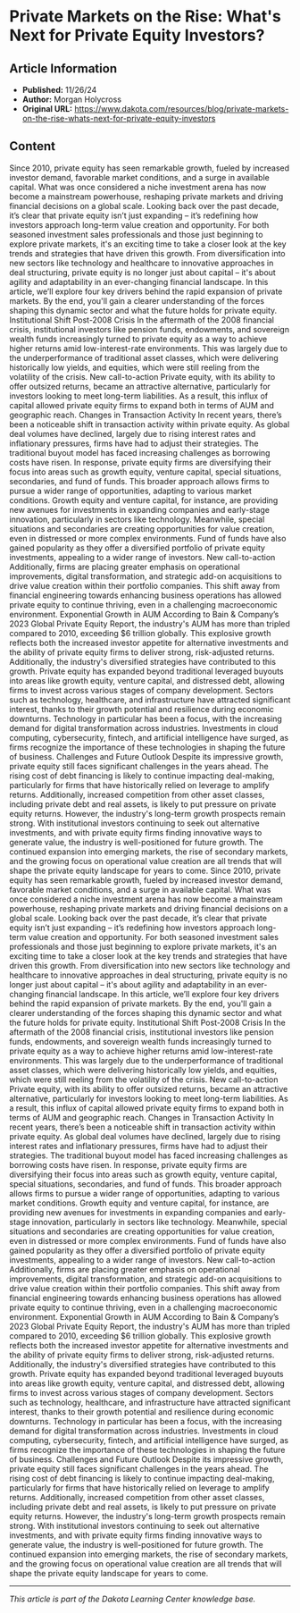 # Private Markets on the Rise: What's Next for Private Equity Investors?

## Article Information
- **Published:** 11/26/24
- **Author:** Morgan Holycross
- **Original URL:** https://www.dakota.com/resources/blog/private-markets-on-the-rise-whats-next-for-private-equity-investors

## Content

Since 2010, private equity has seen remarkable growth, fueled by increased investor demand, favorable market conditions, and a surge in available capital. What was once considered a niche investment arena has now become a mainstream powerhouse, reshaping private markets and driving financial decisions on a global scale. Looking back over the past decade, it’s clear that private equity isn’t just expanding – it’s redefining how investors approach long-term value creation and opportunity. For both seasoned investment sales professionals and those just beginning to explore private markets, it's an exciting time to take a closer look at the key trends and strategies that have driven this growth. From diversification into new sectors like technology and healthcare to innovative approaches in deal structuring, private equity is no longer just about capital – it's about agility and adaptability in an ever-changing financial landscape. In this article, we’ll explore four key drivers behind the rapid expansion of private markets. By the end, you'll gain a clearer understanding of the forces shaping this dynamic sector and what the future holds for private equity. Institutional Shift Post-2008 Crisis In the aftermath of the 2008 financial crisis, institutional investors like pension funds, endowments, and sovereign wealth funds increasingly turned to private equity as a way to achieve higher returns amid low-interest-rate environments. This was largely due to the underperformance of traditional asset classes, which were delivering historically low yields, and equities, which were still reeling from the volatility of the crisis. New call-to-action Private equity, with its ability to offer outsized returns, became an attractive alternative, particularly for investors looking to meet long-term liabilities. As a result, this influx of capital allowed private equity firms to expand both in terms of AUM and geographic reach. Changes in Transaction Activity In recent years, there’s been a noticeable shift in transaction activity within private equity. As global deal volumes have declined, largely due to rising interest rates and inflationary pressures, firms have had to adjust their strategies. The traditional buyout model has faced increasing challenges as borrowing costs have risen. In response, private equity firms are diversifying their focus into areas such as growth equity, venture capital, special situations, secondaries, and fund of funds. This broader approach allows firms to pursue a wider range of opportunities, adapting to various market conditions. Growth equity and venture capital, for instance, are providing new avenues for investments in expanding companies and early-stage innovation, particularly in sectors like technology. Meanwhile, special situations and secondaries are creating opportunities for value creation, even in distressed or more complex environments. Fund of funds have also gained popularity as they offer a diversified portfolio of private equity investments, appealing to a wider range of investors. New call-to-action Additionally, firms are placing greater emphasis on operational improvements, digital transformation, and strategic add-on acquisitions to drive value creation within their portfolio companies. This shift away from financial engineering towards enhancing business operations has allowed private equity to continue thriving, even in a challenging macroeconomic environment. Exponential Growth in AUM According to Bain & Company’s 2023 Global Private Equity Report, the industry's AUM has more than tripled compared to 2010, exceeding $6 trillion globally. This explosive growth reflects both the increased investor appetite for alternative investments and the ability of private equity firms to deliver strong, risk-adjusted returns. Additionally, the industry's diversified strategies have contributed to this growth. Private equity has expanded beyond traditional leveraged buyouts into areas like growth equity, venture capital, and distressed debt, allowing firms to invest across various stages of company development. Sectors such as technology, healthcare, and infrastructure have attracted significant interest, thanks to their growth potential and resilience during economic downturns. Technology in particular has been a focus, with the increasing demand for digital transformation across industries. Investments in cloud computing, cybersecurity, fintech, and artificial intelligence have surged, as firms recognize the importance of these technologies in shaping the future of business. Challenges and Future Outlook Despite its impressive growth, private equity still faces significant challenges in the years ahead. The rising cost of debt financing is likely to continue impacting deal-making, particularly for firms that have historically relied on leverage to amplify returns. Additionally, increased competition from other asset classes, including private debt and real assets, is likely to put pressure on private equity returns. However, the industry's long-term growth prospects remain strong. With institutional investors continuing to seek out alternative investments, and with private equity firms finding innovative ways to generate value, the industry is well-positioned for future growth. The continued expansion into emerging markets, the rise of secondary markets, and the growing focus on operational value creation are all trends that will shape the private equity landscape for years to come. Since 2010, private equity has seen remarkable growth, fueled by increased investor demand, favorable market conditions, and a surge in available capital. What was once considered a niche investment arena has now become a mainstream powerhouse, reshaping private markets and driving financial decisions on a global scale. Looking back over the past decade, it’s clear that private equity isn’t just expanding – it’s redefining how investors approach long-term value creation and opportunity. For both seasoned investment sales professionals and those just beginning to explore private markets, it's an exciting time to take a closer look at the key trends and strategies that have driven this growth. From diversification into new sectors like technology and healthcare to innovative approaches in deal structuring, private equity is no longer just about capital – it's about agility and adaptability in an ever-changing financial landscape. In this article, we’ll explore four key drivers behind the rapid expansion of private markets. By the end, you'll gain a clearer understanding of the forces shaping this dynamic sector and what the future holds for private equity. Institutional Shift Post-2008 Crisis In the aftermath of the 2008 financial crisis, institutional investors like pension funds, endowments, and sovereign wealth funds increasingly turned to private equity as a way to achieve higher returns amid low-interest-rate environments. This was largely due to the underperformance of traditional asset classes, which were delivering historically low yields, and equities, which were still reeling from the volatility of the crisis. New call-to-action Private equity, with its ability to offer outsized returns, became an attractive alternative, particularly for investors looking to meet long-term liabilities. As a result, this influx of capital allowed private equity firms to expand both in terms of AUM and geographic reach. Changes in Transaction Activity In recent years, there’s been a noticeable shift in transaction activity within private equity. As global deal volumes have declined, largely due to rising interest rates and inflationary pressures, firms have had to adjust their strategies. The traditional buyout model has faced increasing challenges as borrowing costs have risen. In response, private equity firms are diversifying their focus into areas such as growth equity, venture capital, special situations, secondaries, and fund of funds. This broader approach allows firms to pursue a wider range of opportunities, adapting to various market conditions. Growth equity and venture capital, for instance, are providing new avenues for investments in expanding companies and early-stage innovation, particularly in sectors like technology. Meanwhile, special situations and secondaries are creating opportunities for value creation, even in distressed or more complex environments. Fund of funds have also gained popularity as they offer a diversified portfolio of private equity investments, appealing to a wider range of investors. New call-to-action Additionally, firms are placing greater emphasis on operational improvements, digital transformation, and strategic add-on acquisitions to drive value creation within their portfolio companies. This shift away from financial engineering towards enhancing business operations has allowed private equity to continue thriving, even in a challenging macroeconomic environment. Exponential Growth in AUM According to Bain & Company’s 2023 Global Private Equity Report, the industry's AUM has more than tripled compared to 2010, exceeding $6 trillion globally. This explosive growth reflects both the increased investor appetite for alternative investments and the ability of private equity firms to deliver strong, risk-adjusted returns. Additionally, the industry's diversified strategies have contributed to this growth. Private equity has expanded beyond traditional leveraged buyouts into areas like growth equity, venture capital, and distressed debt, allowing firms to invest across various stages of company development. Sectors such as technology, healthcare, and infrastructure have attracted significant interest, thanks to their growth potential and resilience during economic downturns. Technology in particular has been a focus, with the increasing demand for digital transformation across industries. Investments in cloud computing, cybersecurity, fintech, and artificial intelligence have surged, as firms recognize the importance of these technologies in shaping the future of business. Challenges and Future Outlook Despite its impressive growth, private equity still faces significant challenges in the years ahead. The rising cost of debt financing is likely to continue impacting deal-making, particularly for firms that have historically relied on leverage to amplify returns. Additionally, increased competition from other asset classes, including private debt and real assets, is likely to put pressure on private equity returns. However, the industry's long-term growth prospects remain strong. With institutional investors continuing to seek out alternative investments, and with private equity firms finding innovative ways to generate value, the industry is well-positioned for future growth. The continued expansion into emerging markets, the rise of secondary markets, and the growing focus on operational value creation are all trends that will shape the private equity landscape for years to come.

---

*This article is part of the Dakota Learning Center knowledge base.*